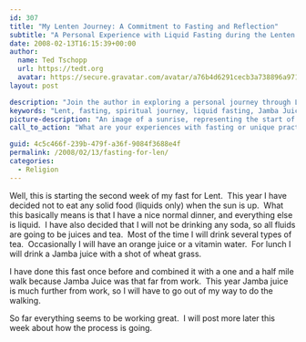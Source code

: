 ```yaml
---
id: 307
title: "My Lenten Journey: A Commitment to Fasting and Reflection"
subtitle: "A Personal Experience with Liquid Fasting during the Lenten Season"
date: 2008-02-13T16:15:39+00:00
author:
  name: Ted Tschopp
  url: https://tedt.org
  avatar: https://secure.gravatar.com/avatar/a76b4d6291cecb3a738896a971bfb903?s=512&d=mp&r=g
layout: post

description: "Join the author in exploring a personal journey through Lent, embracing a unique fasting practice of consuming only liquids during daylight hours. This narrative highlights the challenges and reflections associated with this spiritual practice."
keywords: "Lent, fasting, spiritual journey, liquid fasting, Jamba Juice, tea, reflection, religious practice, personal growth"
picture-description: "An image of a sunrise, representing the start of the fasting period, with various glasses of tea and juice, symbolizing the liquids consumed during the fast."
call_to_action: "What are your experiences with fasting or unique practices during Lent? Share your insights, challenges, and triumphs in the comments below. Your journey might inspire others!"

guid: 4c5c466f-239b-479f-a36f-9084f3688e4f
permalink: /2008/02/13/fasting-for-len/
categories:
  - Religion
---
```

Well, this is starting the second week of my fast for Lent.  This year I have decided not to eat any solid food (liquids only) when the sun is up.  What this basically means is that I have a nice normal dinner, and everything else is liquid.  I have also decided that I will not be drinking any soda, so all fluids are going to be juices and tea.  Most of the time I will drink several types of tea.  Occasionally I will have an orange juice or a vitamin water.  For lunch I will drink a Jamba juice with a shot of wheat grass.

I have done this fast once before and combined it with a one and a half mile walk because Jamba Juice was that far from work.  This year Jamba juice is much further from work, so I will have to go out of my way to do the walking.

So far everything seems to be working great.  I will post more later this week about how the process is going.